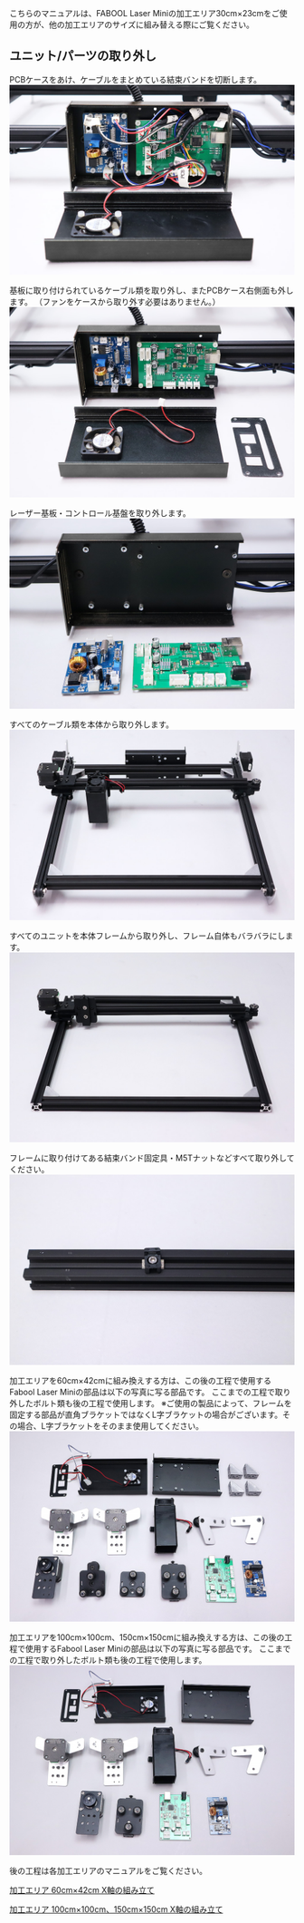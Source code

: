 こちらのマニュアルは、FABOOL Laser Miniの加工エリア30cm×23cmをご使用の方が、他の加工エリアのサイズに組み替える際にご覧ください。

## ユニット/パーツの取り外し
PCBケースをあけ、ケーブルをまとめている結束バンドを切断します。
<img src="./images/1.jpg">

基板に取り付けられているケーブル類を取り外し、またPCBケース右側面も外します。
（ファンをケースから取り外す必要はありません。）
<img src="./images/2.jpg">

レーザー基板・コントロール基盤を取り外します。
<img src="./images/3.jpg">

すべてのケーブル類を本体から取り外します。
<img src="./images/4.jpg">

すべてのユニットを本体フレームから取り外し、フレーム自体もバラバラにします。
<img src="./images/5.jpg">

フレームに取り付けてある結束バンド固定具・M5Tナットなどすべて取り外してください。
<img src="./images/6.jpg">

加工エリアを60cm&times;42cmに組み換えする方は、この後の工程で使用するFabool Laser Miniの部品は以下の写真に写る部品です。
ここまでの工程で取り外したボルト類も後の工程で使用します。
※ご使用の製品によって、フレームを固定する部品が直角ブラケットではなくL字ブラケットの場合がございます。その場合、L字ブラケットをそのまま使用してください。
<img src="./images/7.jpg">

加工エリアを100cm&times;100cm、150cm&times;150cmに組み換えする方は、この後の工程で使用するFabool Laser Miniの部品は以下の写真に写る部品です。
ここまでの工程で取り外したボルト類も後の工程で使用します。
<img src="./images/8.jpg">

後の工程は各加工エリアのマニュアルをご覧ください。

<a href="/manual/fabool-laser-mini-300-230-x-axis-assembly/">加工エリア 60cm&times;42cm X軸の組み立て</a>

<a href="/manual/fabool-laser-mini-plus-1000-1000-x-axis-assembly/">加工エリア 100cm&times;100cm、150cm&times;150cm X軸の組み立て</a>
